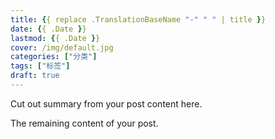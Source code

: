 ```yaml
---
title: {{ replace .TranslationBaseName "-" " " | title }}
date: {{ .Date }}
lastmod: {{ .Date }}
cover: /img/default.jpg
categories: ["分类"]
tags: ["标签"]
draft: true
---
```


Cut out summary from your post content here.

<!--more-->

The remaining content of your post.
